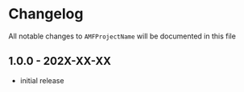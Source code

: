 # Changelog

All notable changes to `AMFProjectName` will be documented in this file

## 1.0.0 - 202X-XX-XX

- initial release
